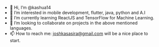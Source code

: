 - 👋 Hi, I’m @kashua14
- 👀 I’m interested in mobile development, flutter, java, python and A.I
- 🌱 I’m currently learning ReactJS and TensorFlow for Machine Learning.
- 💞️ I’m looking to collaborate on projects in the above mentioned languages.
- 📫 How to reach me: joshkasasira@gmail.com will be a nice place to start.

<!---
kashua14/kashua14 is a ✨ special ✨ repository because its `README.md` (this file) appears on your GitHub profile.
You can click the Preview link to take a look at your changes.
--->
